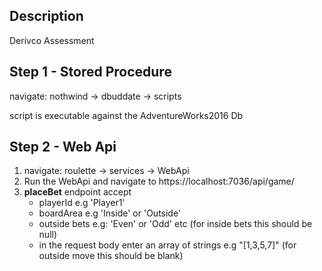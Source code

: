 ## Description

Derivco Assessment

## Step 1 - Stored Procedure

navigate: nothwind -> dbuddate -> scripts

script is executable against the AdventureWorks2016 Db


## Step 2 - Web Api

1. navigate: roulette -> services -> WebApi
2. Run the WebApi and navigate to https://localhost:7036/api/game/
3. **placeBet** endpoint accept
   - playerId e.g 'Player1' 
   - boardArea e.g 'Inside' or 'Outside'
   - outside bets e.g: 'Even' or 'Odd' etc (for inside bets this should be null)
   - in the request body enter an array of strings e.g "[1,3,5,7]" (for outside move this should be blank)
